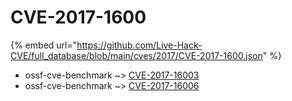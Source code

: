 # CVE-2017-1600
{% embed url="https://github.com/Live-Hack-CVE/full_database/blob/main/cves/2017/CVE-2017-1600.json" %}

* ossf-cve-benchmark ~> [CVE-2017-16003](https://www.alice-snow.ru/2017/database/cve-2017-1600/cve-2017-16003-ossf-cve-benchmark)
* ossf-cve-benchmark ~> [CVE-2017-16006](https://www.alice-snow.ru/2017/database/cve-2017-1600/cve-2017-16006-ossf-cve-benchmark)